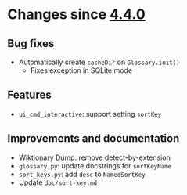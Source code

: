 Changes since [4.4.0](./4.4.0.md)
=================================

Bug fixes
---------

-	Automatically create `cacheDir` on `Glossary.init()`
	-	Fixes exception in SQLite mode

Features
--------

-	`ui_cmd_interactive`: support setting `sortKey`

Improvements and documentation
------------------------------

-	Wiktionary Dump: remove detect-by-extension
-	`glossary.py`: update docstrings for `sortKeyName`
-	`sort_keys.py`: add `desc` to `NamedSortKey`
-	Update `doc/sort-key.md`

